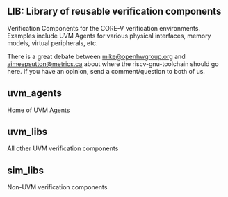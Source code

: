 ## LIB: Library of reusable verification components

Verification Components for the CORE-V verification environments.  Examples
include UVM Agents for various physical interfaces, memory models, virtual peripherals, etc.

There is a great debate between mike@openhwgroup.org and aimeepsutton@metrics.ca about where the
riscv-gnu-toolchain should go here.  If you have an opinion, send a comment/question to both of us.

## uvm_agents
Home of UVM Agents

## uvm_libs
All other UVM verification components

## sim_libs
Non-UVM verification components
